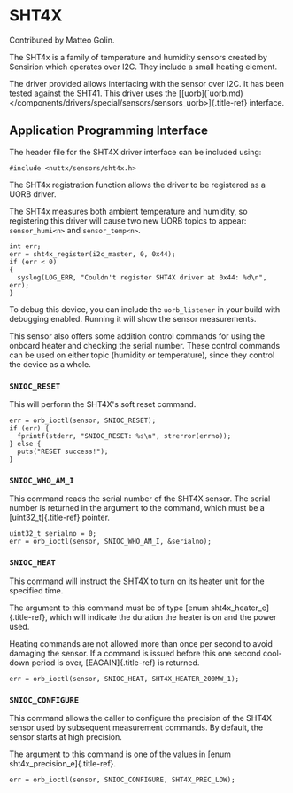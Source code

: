 SHT4X
=====

Contributed by Matteo Golin.

The SHT4x is a family of temperature and humidity sensors created by
Sensirion which operates over I2C. They include a small heating element.

The driver provided allows interfacing with the sensor over I2C. It has
been tested against the SHT41. This driver uses the \[[uorb\](\`uorb.md)
\</components/drivers/special/sensors/sensors\_uorb\>]{.title-ref}
interface.

Application Programming Interface
---------------------------------

The header file for the SHT4X driver interface can be included using:

``` {.c}
#include <nuttx/sensors/sht4x.h>
```

The SHT4x registration function allows the driver to be registered as a
UORB driver.

The SHT4x measures both ambient temperature and humidity, so registering
this driver will cause two new UORB topics to appear: `sensor_humi<n>`
and `sensor_temp<n>`.

``` {.c}
int err;
err = sht4x_register(i2c_master, 0, 0x44);
if (err < 0)
{
  syslog(LOG_ERR, "Couldn't register SHT4X driver at 0x44: %d\n", err);
}
```

To debug this device, you can include the `uorb_listener` in your build
with debugging enabled. Running it will show the sensor measurements.

This sensor also offers some addition control commands for using the
onboard heater and checking the serial number. These control commands
can be used on either topic (humidity or temperature), since they
control the device as a whole.

### `SNIOC_RESET`

This will perform the SHT4X\'s soft reset command.

``` {.c}
err = orb_ioctl(sensor, SNIOC_RESET);
if (err) {
  fprintf(stderr, "SNIOC_RESET: %s\n", strerror(errno));
} else {
  puts("RESET success!");
}
```

### `SNIOC_WHO_AM_I`

This command reads the serial number of the SHT4X sensor. The serial
number is returned in the argument to the command, which must be a
[uint32\_t]{.title-ref} pointer.

``` {.c}
uint32_t serialno = 0;
err = orb_ioctl(sensor, SNIOC_WHO_AM_I, &serialno);
```

### `SNIOC_HEAT`

This command will instruct the SHT4X to turn on its heater unit for the
specified time.

The argument to this command must be of type [enum
sht4x\_heater\_e]{.title-ref}, which will indicate the duration the
heater is on and the power used.

Heating commands are not allowed more than once per second to avoid
damaging the sensor. If a command is issued before this one second
cool-down period is over, [EAGAIN]{.title-ref} is returned.

``` {.c}
err = orb_ioctl(sensor, SNIOC_HEAT, SHT4X_HEATER_200MW_1);
```

### `SNIOC_CONFIGURE`

This command allows the caller to configure the precision of the SHT4X
sensor used by subsequent measurement commands. By default, the sensor
starts at high precision.

The argument to this command is one of the values in [enum
sht4x\_precision\_e]{.title-ref}.

``` {.c}
err = orb_ioctl(sensor, SNIOC_CONFIGURE, SHT4X_PREC_LOW);
```
